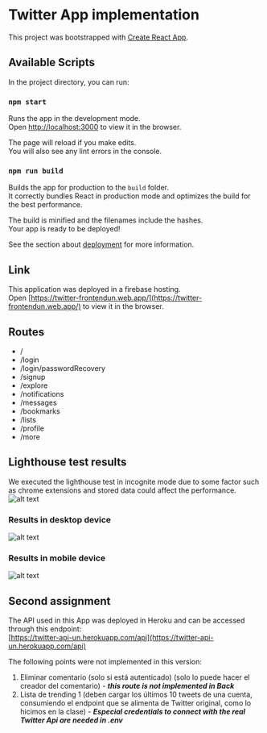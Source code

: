 # Twitter App implementation

This project was bootstrapped with [Create React App](https://github.com/facebook/create-react-app).

## Available Scripts

In the project directory, you can run:

### `npm start`

Runs the app in the development mode.\
Open [http://localhost:3000](http://localhost:3000) to view it in the browser.

The page will reload if you make edits.\
You will also see any lint errors in the console.

### `npm run build`

Builds the app for production to the `build` folder.\
It correctly bundles React in production mode and optimizes the build for the best performance.

The build is minified and the filenames include the hashes.\
Your app is ready to be deployed!

See the section about [deployment](https://facebook.github.io/create-react-app/docs/deployment) for more information.

## Link
This application was deployed in a firebase hosting.\
Open [https://twitter-frontendun.web.app/](https://twitter-frontendun.web.app/) to view it in the browser.

## Routes
- /
- /login
- /login/passwordRecovery
- /signup
- /explore
- /notifications
- /messages
- /bookmarks
- /lists
- /profile
- /more

## Lighthouse test results
We executed the lighthouse test in incognite mode due to some factor such as chrome extensions and stored data could affect the performance.\
![alt text](https://firebasestorage.googleapis.com/v0/b/images-hosting-84deb.appspot.com/o/warning-lighthouse.png?alt=media&token=867e619b-04fc-48ce-af03-0436f016e4f2)

### Results in desktop device
![alt text](https://firebasestorage.googleapis.com/v0/b/images-hosting-84deb.appspot.com/o/desktop-lighthouse.png?alt=media&token=5dda4252-c887-434a-977f-88e96c43d5c7)

### Results in mobile device
![alt text](https://firebasestorage.googleapis.com/v0/b/images-hosting-84deb.appspot.com/o/mobile-lighthouse.png?alt=media&token=f6c50f63-e327-4178-9422-28a56b585822)

## Second assignment
The API used in this App was deployed in Heroku and can be accessed through this endpoint:\
[https://twitter-api-un.herokuapp.com/api](https://twitter-api-un.herokuapp.com/api)

The following points were not implemented in this version:
1. Eliminar comentario (solo si está autenticado) (solo lo puede hacer el creador del comentario) - ***this route is not implemented in Back*** 
2. Lista de trending 1 (deben cargar los últimos 10 tweets de una cuenta, consumiendo el endpoint que se alimenta de Twitter original, como lo hicimos en la clase) - ***Especial credentials to connect with the real Twitter Api are needed in .env***
